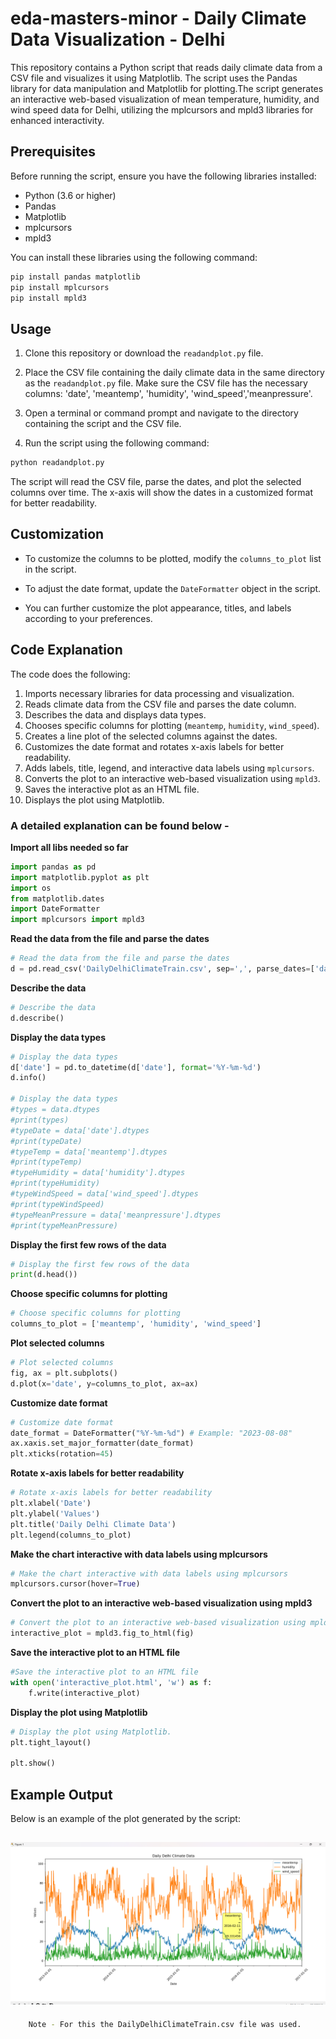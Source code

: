 # eda-masters-minor - Daily Climate Data Visualization - Delhi

This repository contains a Python script that reads daily climate data from a CSV file and visualizes it using Matplotlib. The script uses the Pandas library for data manipulation and Matplotlib for plotting.The script generates an interactive web-based visualization of mean temperature, humidity, and wind speed data for Delhi, utilizing the mplcursors and mpld3 libraries for enhanced interactivity.
## Prerequisites

Before running the script, ensure you have the following libraries installed:

- Python (3.6 or higher)
- Pandas
- Matplotlib
- mplcursors
- mpld3

You can install these libraries using the following command:

```bash
pip install pandas matplotlib
pip install mplcursors
pip install mpld3
```

## Usage

1. Clone this repository or download the `readandplot.py` file.

2. Place the CSV file containing the daily climate data in the same directory as the `readandplot.py` file. Make sure the CSV file has the necessary columns: 'date', 'meantemp', 'humidity', 'wind_speed','meanpressure'.

3. Open a terminal or command prompt and navigate to the directory containing the script and the CSV file.

4. Run the script using the following command:

```bash
python readandplot.py
```

The script will read the CSV file, parse the dates, and plot the selected columns over time. The x-axis will show the dates in a customized format for better readability.

## Customization

- To customize the columns to be plotted, modify the `columns_to_plot` list in the script.

- To adjust the date format, update the `DateFormatter` object in the script.

- You can further customize the plot appearance, titles, and labels according to your preferences.

## Code Explanation

The code does the following:

1. Imports necessary libraries for data processing and visualization.
2. Reads climate data from the CSV file and parses the date column.
3. Describes the data and displays data types.
4. Chooses specific columns for plotting (`meantemp`, `humidity`, `wind_speed`).
5. Creates a line plot of the selected columns against the dates.
6. Customizes the date format and rotates x-axis labels for better readability.
7. Adds labels, title, legend, and interactive data labels using `mplcursors`.
8. Converts the plot to an interactive web-based visualization using `mpld3`.
9. Saves the interactive plot as an HTML file.
10. Displays the plot using Matplotlib.

### A detailed explanation can be found below -

**Import all libs needed so far**

``` python
import pandas as pd
import matplotlib.pyplot as plt
import os
from matplotlib.dates
import DateFormatter
import mplcursors import mpld3
```

**Read the data from the file and parse the dates**

```python
# Read the data from the file and parse the dates
d = pd.read_csv('DailyDelhiClimateTrain.csv', sep=',', parse_dates=['date'])
```

**Describe the data**

``` python
# Describe the data
d.describe()
```

**Display the data types**

``` python
# Display the data types
d['date'] = pd.to_datetime(d['date'], format='%Y-%m-%d')
d.info()

# Display the data types
#types = data.dtypes
#print(types)
#typeDate = data['date'].dtypes
#print(typeDate)
#typeTemp = data['meantemp'].dtypes
#print(typeTemp)
#typeHumidity = data['humidity'].dtypes
#print(typeHumidity)
#typeWindSpeed = data['wind_speed'].dtypes
#print(typeWindSpeed)
#typeMeanPressure = data['meanpressure'].dtypes
#print(typeMeanPressure)
```

**Display the first few rows of the data**

``` python
# Display the first few rows of the data
print(d.head())
```

**Choose specific columns for plotting**

``` python
# Choose specific columns for plotting
columns_to_plot = ['meantemp', 'humidity', 'wind_speed']
```

**Plot selected columns**

``` python
# Plot selected columns
fig, ax = plt.subplots()
d.plot(x='date', y=columns_to_plot, ax=ax)
```

**Customize date format**

``` python
# Customize date format
date_format = DateFormatter("%Y-%m-%d") # Example: "2023-08-08"
ax.xaxis.set_major_formatter(date_format)
plt.xticks(rotation=45)
```

**Rotate x-axis labels for better readability**

``` python
# Rotate x-axis labels for better readability
plt.xlabel('Date')
plt.ylabel('Values')
plt.title('Daily Delhi Climate Data')
plt.legend(columns_to_plot)
```

**Make the chart interactive with data labels using mplcursors**

``` python
# Make the chart interactive with data labels using mplcursors
mplcursors.cursor(hover=True)
```

**Convert the plot to an interactive web-based visualization using mpld3**

``` python
# Convert the plot to an interactive web-based visualization using mpld3
interactive_plot = mpld3.fig_to_html(fig)
```

**Save the interactive plot to an HTML file**

```python 
#Save the interactive plot to an HTML file
with open('interactive_plot.html', 'w') as f:
    f.write(interactive_plot)
```

**Display the plot using Matplotlib**

``` python
# Display the plot using Matplotlib.
plt.tight_layout()

plt.show()
```

## Example Output

Below is an example of the plot generated by the script:

![Daily Climate Data Plot](./assets/traincsv-demo.png)
---

```bash
    Note - For this the DailyDelhiClimateTrain.csv file was used.
```
